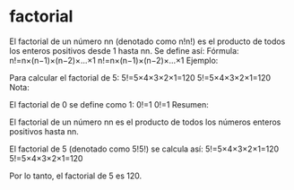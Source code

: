 # factorial
El factorial de un número nn (denotado como n!n!) es el producto de todos los enteros positivos desde 1 hasta nn. Se define así:
Fórmula:
n!=n×(n−1)×(n−2)×…×1
n!=n×(n−1)×(n−2)×…×1
Ejemplo:

Para calcular el factorial de 5:
5!=5×4×3×2×1=120
5!=5×4×3×2×1=120
Nota:

El factorial de 0 se define como 1:
0!=1
0!=1
Resumen:

El factorial de un número nn es el producto de todos los números enteros positivos hasta nn.

El factorial de 5 (denotado como 5!5!) se calcula así:
5!=5×4×3×2×1=120
5!=5×4×3×2×1=120

Por lo tanto, el factorial de 5 es 120.
